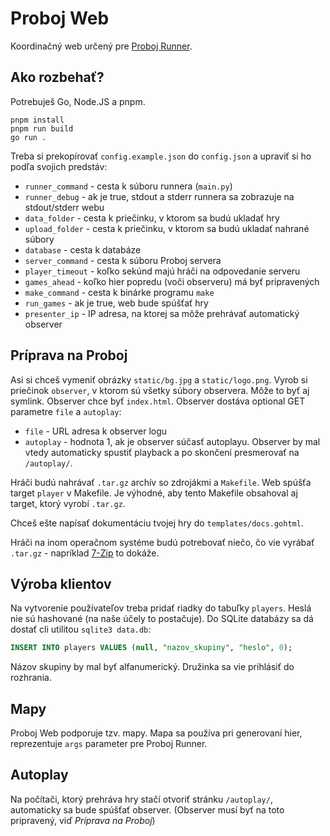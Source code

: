 # Proboj Web

Koordinačný web určený pre [Proboj Runner](https://github.com/trojsten/ksp-proboj-runner).

## Ako rozbehať?

Potrebuješ Go, Node.JS a pnpm.

```shell
pnpm install
pnpm run build
go run . 
```

Treba si prekopírovať `config.example.json` do `config.json` a upraviť si ho podľa
svojich predstáv:

- `runner_command` - cesta k súboru runnera (`main.py`)
- `runner_debug` - ak je true, stdout a stderr runnera sa zobrazuje na stdout/stderr webu
- `data_folder` - cesta k priečinku, v ktorom sa budú ukladať hry
- `upload_folder` - cesta k priečinku, v ktorom sa budú ukladať nahrané súbory
- `database` - cesta k databáze
- `server_command` - cesta k súboru Proboj servera
- `player_timeout` - koľko sekúnd majú hráči na odpovedanie serveru
- `games_ahead` - koľko hier popredu (voči observeru) má byť pripravených
- `make_command` - cesta k binárke programu `make`
- `run_games` - ak je true, web bude spúšťať hry
- `presenter_ip` - IP adresa, na ktorej sa môže prehrávať automatický observer

## Príprava na Proboj

Asi si chceš vymeniť obrázky `static/bg.jpg` a `static/logo.png`.
Vyrob si priečinok `observer`, v ktorom sú všetky súbory observera. Môže to byť aj symlink.
Observer chce byť `index.html`. Observer dostáva optional GET parametre `file` a `autoplay`:

- `file` - URL adresa k observer logu
- `autoplay` - hodnota 1, ak je observer súčasť autoplayu. Observer by mal vtedy automaticky
  spustiť playback a po skončení presmerovať na `/autoplay/`.

Hráči budú nahrávať `.tar.gz` archív so zdrojákmi a `Makefile`. Web spúšťa target `player`
v Makefile. Je výhodné, aby tento Makefile obsahoval aj target, ktorý vyrobí `.tar.gz`.

Chceš ešte napísať dokumentáciu tvojej hry do `templates/docs.gohtml`.

Hráči na inom operačnom systéme budú potrebovať niečo, čo vie vyrábať `.tar.gz` - napríklad
[7-Zip](https://www.7-zip.org/) to dokáže.

## Výroba klientov

Na vytvorenie používateľov treba pridať riadky do tabuľky `players`. Heslá nie sú hashované
(na naše účely to postačuje). Do SQLite databázy sa dá dostať cli utilitou `sqlite3 data.db`:

```sql
INSERT INTO players VALUES (null, "nazov_skupiny", "heslo", 0); 
```

Názov skupiny by mal byť alfanumerický. Družinka sa vie prihlásiť do rozhrania.

## Mapy

Proboj Web podporuje tzv. mapy. Mapa sa používa pri generovaní hier, reprezentuje `args`
parameter pre Proboj Runner.

## Autoplay

Na počítači, ktorý prehráva hry stačí otvoriť stránku `/autoplay/`, automaticky sa bude
spúšťať observer. (Observer musí byť na toto pripravený, viď *Príprava na Proboj*)
